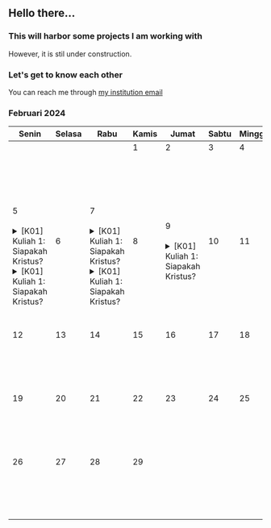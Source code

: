 ## Hello there...

### This will harbor some projects I am working with

However, it is stil under construction.

### Let's get to know each other

You can reach me through [my institution email](mailto:16520218@mahasiswa.itb.ac.id)

### Februari 2024

| Senin | Selasa | Rabu | Kamis | Jumat | Sabtu | Minggu |
| --- | --- | --- | --- | --- | --- | --- |
|  <br>&#10240;<br>&#10240;<br>&#10240;<br>&#10240;<br>&#10240; |  <br>&#10240;<br>&#10240;<br>&#10240;<br>&#10240;<br>&#10240; |  <br>&#10240;<br>&#10240;<br>&#10240;<br>&#10240;<br>&#10240; | 1 <br>&#10240; <br>&#10240;<br>&#10240;<br>&#10240;<br>&#10240; | 2 <br>&#10240; <br>&#10240;<br>&#10240;<br>&#10240;<br>&#10240; | 3 <br>&#10240; <br>&#10240;<br>&#10240;<br>&#10240;<br>&#10240; | 4 <br>&#10240; <br>&#10240;<br>&#10240;<br>&#10240;<br>&#10240; | 
| 5 <br>&#10240; <details> <summary> [K01] Kuliah 1: Siapakah Kristus? </summary> Waktu: 13:00:00 - 15:00:00 <br>Lokasi: TVST C </details> <details> <summary> [K01] Kuliah 1: Siapakah Kristus? </summary> Waktu: 15:00:00 - 17:00:00 <br> Lokasi: TVST C </details> <br>&#10240; | 6 <br>&#10240; <br>&#10240;<br>&#10240;<br>&#10240;<br>&#10240; | 7 <br>&#10240; <details><summary>[K01] Kuliah 1: Siapakah Kristus?</summary>Waktu: 07:00:00 - 09:00:00 <br>Lokasi: TVST C</details><details><summary>[K01] Kuliah 1: Siapakah Kristus?</summary>Waktu: 11:00:00 - 13:00:00 <br>Lokasi: TVST C</details><br>&#10240; | 8 <br>&#10240; <br>&#10240;<br>&#10240;<br>&#10240;<br>&#10240; | 9 <br>&#10240; <details><summary>[K01] Kuliah 1: Siapakah Kristus?</summary>Waktu: 07:00:00 - 09:00:00 <br>Lokasi: TVST C</details><br>&#10240;<br>&#10240; | 10 <br>&#10240; <br>&#10240;<br>&#10240;<br>&#10240;<br>&#10240; | 11 <br>&#10240; <br>&#10240;<br>&#10240;<br>&#10240;<br>&#10240; | 
| 12 <br>&#10240; <br>&#10240;<br>&#10240;<br>&#10240;<br>&#10240; | 13 <br>&#10240; <br>&#10240;<br>&#10240;<br>&#10240;<br>&#10240; | 14 <br>&#10240; <br>&#10240;<br>&#10240;<br>&#10240;<br>&#10240; | 15 <br>&#10240; <br>&#10240;<br>&#10240;<br>&#10240;<br>&#10240; | 16 <br>&#10240; <br>&#10240;<br>&#10240;<br>&#10240;<br>&#10240; | 17 <br>&#10240; <br>&#10240;<br>&#10240;<br>&#10240;<br>&#10240; | 18 <br>&#10240; <br>&#10240;<br>&#10240;<br>&#10240;<br>&#10240; | 
| 19 <br>&#10240; <br>&#10240;<br>&#10240;<br>&#10240;<br>&#10240; | 20 <br>&#10240; <br>&#10240;<br>&#10240;<br>&#10240;<br>&#10240; | 21 <br>&#10240; <br>&#10240;<br>&#10240;<br>&#10240;<br>&#10240; | 22 <br>&#10240; <br>&#10240;<br>&#10240;<br>&#10240;<br>&#10240; | 23 <br>&#10240; <br>&#10240;<br>&#10240;<br>&#10240;<br>&#10240; | 24 <br>&#10240; <br>&#10240;<br>&#10240;<br>&#10240;<br>&#10240; | 25 <br>&#10240; <br>&#10240;<br>&#10240;<br>&#10240;<br>&#10240; | 
| 26 <br>&#10240; <br>&#10240;<br>&#10240;<br>&#10240;<br>&#10240; | 27 <br>&#10240; <br>&#10240;<br>&#10240;<br>&#10240;<br>&#10240; | 28 <br>&#10240; <br>&#10240;<br>&#10240;<br>&#10240;<br>&#10240; | 29 <br>&#10240; <br>&#10240;<br>&#10240;<br>&#10240;<br>&#10240; |  <br>&#10240;<br>&#10240;<br>&#10240;<br>&#10240;<br>&#10240; |  <br>&#10240;<br>&#10240;<br>&#10240;<br>&#10240;<br>&#10240; |  <br>&#10240;<br>&#10240;<br>&#10240;<br>&#10240;<br>&#10240; | 